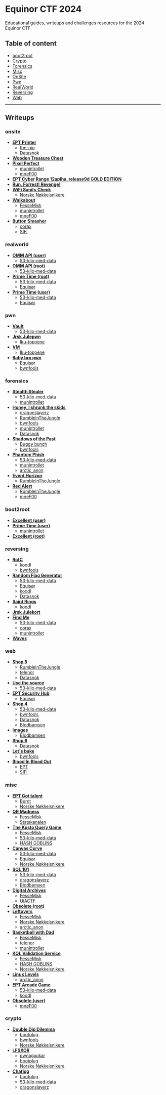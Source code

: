 
# Equinor CTF 2024
Educational guides, writeups and challenges resources for the 2024 Equinor CTF


## Table of content

- [boot2root](#boot2root)
- [Crypto](#crypto)
- [Forensics](#forensics)
- [Misc](#misc)
- [OnSite](#onsite)
- [Pwn](#pwn)
- [RealWorld](#realworld)
- [Reversing](#reversing)
- [Web](#web)

---

## Writeups

### onsite
 - **[EPT Printer](/writeups/onsite/EPT%20Printer)**
	 - [the-nio](/writeups/onsite/EPT%20Printer/the-nio)  
	 - [Datasnok](/writeups/onsite/EPT%20Printer/Datasnok)  
 - **[Wooden Treasure Chest](/writeups/onsite/Wooden%20Treasure%20Chest)**
 - **[Pixel Perfect](/writeups/onsite/Pixel%20Perfect)**
	 - [munintrollet](/writeups/onsite/Pixel%20Perfect/munintrollet)  
	 - [mneF00](/writeups/onsite/Pixel%20Perfect/mneF00)  
 - **[EPT Cyber Range 12aplha_release9d GOLD EDITION](/writeups/onsite/EPT%20Cyber%20Range%2012aplha_release9d%20GOLD%20EDITION)**
 - **[Run, Forrest! Revenge!](/writeups/onsite/Run,%20Forrest!%20Revenge!)**
 - **[WiFi Sanity Check](/writeups/onsite/WiFi%20Sanity%20Check)**
	 - [Norske Nøkkelsnikere](/writeups/onsite/WiFi%20Sanity%20Check/Norske%20Nøkkelsnikere)  
 - **[Walkabout](/writeups/onsite/Walkabout)**
	 - [FesseMisk](/writeups/onsite/Walkabout/FesseMisk)  
	 - [munintrollet](/writeups/onsite/Walkabout/munintrollet)  
	 - [mneF00](/writeups/onsite/Walkabout/mneF00)  
 - **[Button Smasher](/writeups/onsite/Button%20Smasher)**
	 - [corax](/writeups/onsite/Button%20Smasher/corax)  
	 - [SIFI](/writeups/onsite/Button%20Smasher/SIFI)  
### realworld
 - **[OMM API (user)](/writeups/realworld/OMM%20API%20(user))**
	 - [53-kilo-med-data](/writeups/realworld/OMM%20API%20(user)/53-kilo-med-data)  
 - **[OMM API (root)](/writeups/realworld/OMM%20API%20(root))**
	 - [53-kilo-med-data](/writeups/realworld/OMM%20API%20(root)/53-kilo-med-data)  
 - **[Prime Time (root)](/writeups/realworld/Prime%20Time%20(root))**
	 - [53-kilo-med-data](/writeups/realworld/Prime%20Time%20(root)/53-kilo-med-data)  
	 - [Equisør](/writeups/realworld/Prime%20Time%20(root)/Equisør)  
 - **[Prime Time (user)](/writeups/realworld/Prime%20Time%20(user))**
	 - [53-kilo-med-data](/writeups/realworld/Prime%20Time%20(user)/53-kilo-med-data)  
	 - [Equisør](/writeups/realworld/Prime%20Time%20(user)/Equisør)  
### pwn
 - **[Vault](/writeups/pwn/Vault)**
	 - [53-kilo-med-data](/writeups/pwn/Vault/53-kilo-med-data)  
 - **[Jrsk Julepwn](/writeups/pwn/Jrsk%20Julepwn)**
	 - [Iku-toppene](/writeups/pwn/Jrsk%20Julepwn/Iku-toppene)  
 - **[VM](/writeups/pwn/VM)**
	 - [Iku-toppene](/writeups/pwn/VM/Iku-toppene)  
 - **[Baby bro pwn](/writeups/pwn/Baby%20bro%20pwn)**
	 - [Equisør](/writeups/pwn/Baby%20bro%20pwn/Equisør)  
	 - [bwnfools](/writeups/pwn/Baby%20bro%20pwn/bwnfools)  
### forensics
 - **[Stealth Stealer](/writeups/forensics/Stealth%20Stealer)**
	 - [53-kilo-med-data](/writeups/forensics/Stealth%20Stealer/53-kilo-med-data)  
	 - [munintrollet](/writeups/forensics/Stealth%20Stealer/munintrollet)  
 - **[Honey, I shrunk the skids](/writeups/forensics/Honey,%20I%20shrunk%20the%20skids)**
	 - [dragonslayerz](/writeups/forensics/Honey,%20I%20shrunk%20the%20skids/dragonslayerz)  
	 - [RumbleInTheJungle](/writeups/forensics/Honey,%20I%20shrunk%20the%20skids/RumbleInTheJungle)  
	 - [bwnfools](/writeups/forensics/Honey,%20I%20shrunk%20the%20skids/bwnfools)  
	 - [munintrollet](/writeups/forensics/Honey,%20I%20shrunk%20the%20skids/munintrollet)  
	 - [Datasnok](/writeups/forensics/Honey,%20I%20shrunk%20the%20skids/Datasnok)  
 - **[Shadows of the Past](/writeups/forensics/Shadows%20of%20the%20Past)**
	 - [Buggy bunch](/writeups/forensics/Shadows%20of%20the%20Past/Buggy%20bunch)  
	 - [bwnfools](/writeups/forensics/Shadows%20of%20the%20Past/bwnfools)  
 - **[Phantom Phish](/writeups/forensics/Phantom%20Phish)**
	 - [53-kilo-med-data](/writeups/forensics/Phantom%20Phish/53-kilo-med-data)  
	 - [munintrollet](/writeups/forensics/Phantom%20Phish/munintrollet)  
	 - [arctic_anon](/writeups/forensics/Phantom%20Phish/arctic_anon)  
 - **[Event Horizon](/writeups/forensics/Event%20Horizon)**
	 - [RumbleInTheJungle](/writeups/forensics/Event%20Horizon/RumbleInTheJungle)  
 - **[Red Alert](/writeups/forensics/Red%20Alert)**
	 - [RumbleInTheJungle](/writeups/forensics/Red%20Alert/RumbleInTheJungle)  
	 - [mneF00](/writeups/forensics/Red%20Alert/mneF00)  
### boot2root
 - **[Excellent (user)](/writeups/boot2root/Excellent%20(user))**
 - **[Prime Time (user)](/writeups/boot2root/Prime%20Time%20(user))**
	 - [munintrollet](/writeups/boot2root/Prime%20Time%20(user)/munintrollet)  
 - **[Excellent (root)](/writeups/boot2root/Excellent%20(root))**
### reversing
 - **[RotC](/writeups/reversing/RotC)**
	 - [koodl](/writeups/reversing/RotC/koodl)  
	 - [bwnfools](/writeups/reversing/RotC/bwnfools)  
 - **[Random Flag Generator](/writeups/reversing/Random%20Flag%20Generator)**
	 - [53-kilo-med-data](/writeups/reversing/Random%20Flag%20Generator/53-kilo-med-data)  
	 - [Equisør](/writeups/reversing/Random%20Flag%20Generator/Equisør)  
	 - [koodl](/writeups/reversing/Random%20Flag%20Generator/koodl)  
	 - [Datasnok](/writeups/reversing/Random%20Flag%20Generator/Datasnok)  
 - **[Saint Rings](/writeups/reversing/Saint%20Rings)**
	 - [koodl](/writeups/reversing/Saint%20Rings/koodl)  
 - **[Jrsk Julekort](/writeups/reversing/Jrsk%20Julekort)**
 - **[Find Me](/writeups/reversing/Find%20Me)**
	 - [53-kilo-med-data](/writeups/reversing/Find%20Me/53-kilo-med-data)  
	 - [corax](/writeups/reversing/Find%20Me/corax)  
	 - [munintrollet](/writeups/reversing/Find%20Me/munintrollet)  
 - **[Waves](/writeups/reversing/Waves)**
### web
 - **[Shop 5](/writeups/web/Shop%205)**
	 - [RumbleInTheJungle](/writeups/web/Shop%205/RumbleInTheJungle)  
	 - [telenor](/writeups/web/Shop%205/telenor)  
	 - [Datasnok](/writeups/web/Shop%205/Datasnok)  
 - **[Use the source](/writeups/web/Use%20the%20source)**
	 - [53-kilo-med-data](/writeups/web/Use%20the%20source/53-kilo-med-data)  
 - **[EPT Security Hub](/writeups/web/EPT%20Security%20Hub)**
	 - [Equisør](/writeups/web/EPT%20Security%20Hub/Equisør)  
 - **[Shop 4](/writeups/web/Shop%204)**
	 - [53-kilo-med-data](/writeups/web/Shop%204/53-kilo-med-data)  
	 - [bwnfools](/writeups/web/Shop%204/bwnfools)  
	 - [Datasnok](/writeups/web/Shop%204/Datasnok)  
	 - [Blodbamsen](/writeups/web/Shop%204/Blodbamsen)  
 - **[Images](/writeups/web/Images)**
	 - [Blodbamsen](/writeups/web/Images/Blodbamsen)  
 - **[Shop 6](/writeups/web/Shop%206)**
	 - [Datasnok](/writeups/web/Shop%206/Datasnok)  
 - **[Let's bake](/writeups/web/Let's%20bake)**
	 - [bwnfools](/writeups/web/Let's%20bake/bwnfools)  
 - **[Blood In Blood Out](/writeups/web/Blood%20In%20Blood%20Out)**
	 - [EPT](/writeups/web/Blood%20In%20Blood%20Out/EPT)  
	 - [SIFI](/writeups/web/Blood%20In%20Blood%20Out/SIFI)  
### misc
 - **[EPT Got talent](/writeups/misc/EPT%20Got%20talent)**
	 - [Burot](/writeups/misc/EPT%20Got%20talent/Burot)  
	 - [Norske Nøkkelsnikere](/writeups/misc/EPT%20Got%20talent/Norske%20Nøkkelsnikere)  
 - **[QR Madness](/writeups/misc/QR%20Madness)**
	 - [FesseMisk](/writeups/misc/QR%20Madness/FesseMisk)  
	 - [Statskanalen](/writeups/misc/QR%20Madness/Statskanalen)  
 - **[The Kusto Query Game](/writeups/misc/The%20Kusto%20Query%20Game)**
	 - [FesseMisk](/writeups/misc/The%20Kusto%20Query%20Game/FesseMisk)  
	 - [53-kilo-med-data](/writeups/misc/The%20Kusto%20Query%20Game/53-kilo-med-data)  
	 - [HASH GOBLINS](/writeups/misc/The%20Kusto%20Query%20Game/HASH%20GOBLINS)  
 - **[Canvas Curve](/writeups/misc/Canvas%20Curve)**
	 - [53-kilo-med-data](/writeups/misc/Canvas%20Curve/53-kilo-med-data)  
	 - [Equisør](/writeups/misc/Canvas%20Curve/Equisør)  
	 - [Norske Nøkkelsnikere](/writeups/misc/Canvas%20Curve/Norske%20Nøkkelsnikere)  
 - **[SQL 101](/writeups/misc/SQL%20101)**
	 - [53-kilo-med-data](/writeups/misc/SQL%20101/53-kilo-med-data)  
	 - [dragonslayerz](/writeups/misc/SQL%20101/dragonslayerz)  
	 - [Blodbamsen](/writeups/misc/SQL%20101/Blodbamsen)  
 - **[Digital Archives](/writeups/misc/Digital%20Archives)**
	 - [FesseMisk](/writeups/misc/Digital%20Archives/FesseMisk)  
	 - [UiACTF](/writeups/misc/Digital%20Archives/UiACTF)  
 - **[Obsolete (root)](/writeups/misc/Obsolete%20(root))**
 - **[Leftovers](/writeups/misc/Leftovers)**
	 - [FesseMisk](/writeups/misc/Leftovers/FesseMisk)  
	 - [Norske Nøkkelsnikere](/writeups/misc/Leftovers/Norske%20Nøkkelsnikere)  
	 - [arctic_anon](/writeups/misc/Leftovers/arctic_anon)  
 - **[Basketball with Dad](/writeups/misc/Basketball%20with%20Dad)**
	 - [FesseMisk](/writeups/misc/Basketball%20with%20Dad/FesseMisk)  
	 - [telenor](/writeups/misc/Basketball%20with%20Dad/telenor)  
	 - [munintrollet](/writeups/misc/Basketball%20with%20Dad/munintrollet)  
 - **[KQL Validation Service](/writeups/misc/KQL%20Validation%20Service)**
	 - [FesseMisk](/writeups/misc/KQL%20Validation%20Service/FesseMisk)  
	 - [HASH GOBLINS](/writeups/misc/KQL%20Validation%20Service/HASH%20GOBLINS)  
	 - [Norske Nøkkelsnikere](/writeups/misc/KQL%20Validation%20Service/Norske%20Nøkkelsnikere)  
 - **[Linux Levels](/writeups/misc/Linux%20Levels)**
	 - [arctic_anon](/writeups/misc/Linux%20Levels/arctic_anon)  
 - **[EPT Arcade Game](/writeups/misc/EPT%20Arcade%20Game)**
	 - [53-kilo-med-data](/writeups/misc/EPT%20Arcade%20Game/53-kilo-med-data)  
	 - [koodl](/writeups/misc/EPT%20Arcade%20Game/koodl)  
 - **[Obsolete (user)](/writeups/misc/Obsolete%20(user))**
	 - [mneF00](/writeups/misc/Obsolete%20(user)/mneF00)  
### crypto
 - **[Double Dip Dilemma](/writeups/crypto/Double%20Dip%20Dilemma)**
	 - [bootplug](/writeups/crypto/Double%20Dip%20Dilemma/bootplug)  
	 - [bwnfools](/writeups/crypto/Double%20Dip%20Dilemma/bwnfools)  
	 - [Norske Nøkkelsnikere](/writeups/crypto/Double%20Dip%20Dilemma/Norske%20Nøkkelsnikere)  
 - **[LFSXOR](/writeups/crypto/LFSXOR)**
	 - [pwnagaukar](/writeups/crypto/LFSXOR/pwnagaukar)  
	 - [bootplug](/writeups/crypto/LFSXOR/bootplug)  
	 - [Norske Nøkkelsnikere](/writeups/crypto/LFSXOR/Norske%20Nøkkelsnikere)  
 - **[Chatlog](/writeups/crypto/Chatlog)**
	 - [bootplug](/writeups/crypto/Chatlog/bootplug)  
	 - [53-kilo-med-data](/writeups/crypto/Chatlog/53-kilo-med-data)  
	 - [dragonslayerz](/writeups/crypto/Chatlog/dragonslayerz)  

